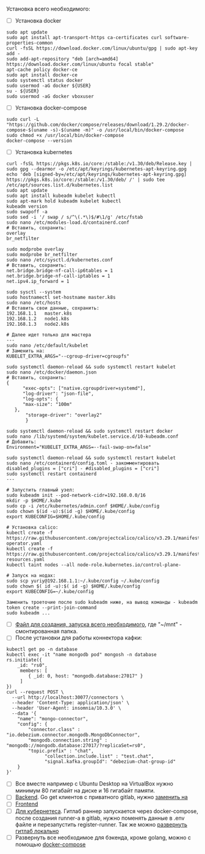 Установка всего необходимого:
- [ ] Установка docker
```
sudo apt update
sudo apt install apt-transport-https ca-certificates curl software-properties-common
curl -fsSL https://download.docker.com/linux/ubuntu/gpg | sudo apt-key add -
sudo add-apt-repository "deb [arch=amd64] https://download.docker.com/linux/ubuntu focal stable"
apt-cache policy docker-ce
sudo apt install docker-ce
sudo systemctl status docker
sudo usermod -aG docker ${USER}
su - ${USER}
sudo usermod -aG docker vboxuser
```
- [ ] Установка docker-compose
```
sudo curl -L "https://github.com/docker/compose/releases/download/1.29.2/docker-compose-$(uname -s)-$(uname -m)" -o /usr/local/bin/docker-compose
sudo chmod +x /usr/local/bin/docker-compose
docker-compose --version
```
- [ ] Установка kubernetes
```
curl -fsSL https://pkgs.k8s.io/core:/stable:/v1.30/deb/Release.key | sudo gpg --dearmor -o /etc/apt/keyrings/kubernetes-apt-keyring.gpg
echo 'deb [signed-by=/etc/apt/keyrings/kubernetes-apt-keyring.gpg] https://pkgs.k8s.io/core:/stable:/v1.30/deb/ /' | sudo tee /etc/apt/sources.list.d/kubernetes.list
sudo apt update
sudo apt install kubeadm kubelet kubectl
sudo apt-mark hold kubeadm kubelet kubectl
kubeadm version
sudo swapoff -a
sudo sed -i '/ swap / s/^\(.*\)$/#\1/g' /etc/fstab
sudo nano /etc/modules-load.d/containerd.conf
# Вставить, сохранить:
overlay
br_netfilter

sudo modprobe overlay
sudo modprobe br_netfilter
sudo nano /etc/sysctl.d/kubernetes.conf
# Вставить, сохранить:
net.bridge.bridge-nf-call-ip6tables = 1
net.bridge.bridge-nf-call-iptables = 1
net.ipv4.ip_forward = 1

sudo sysctl --system
sudo hostnamectl set-hostname master.k8s
sudo nano /etc/hosts
# Вставить свои данные, сохранить:
192.168.1.1   master.k8s
192.168.1.2   node1.k8s
192.168.1.3   node2.k8s

# Далее идет только для мастера
---
sudo nano /etc/default/kubelet
# Заменить на:
KUBELET_EXTRA_ARGS="--cgroup-driver=cgroupfs"

sudo systemctl daemon-reload && sudo systemctl restart kubelet
sudo nano /etc/docker/daemon.json
# Вставить, сохранить:
{
      "exec-opts": ["native.cgroupdriver=systemd"],
      "log-driver": "json-file",
      "log-opts": {
      "max-size": "100m"
   },
       "storage-driver": "overlay2"
       }
       
sudo systemctl daemon-reload && sudo systemctl restart docker
sudo nano /lib/systemd/system/kubelet.service.d/10-kubeadm.conf
# Добавить:
Environment="KUBELET_EXTRA_ARGS=--fail-swap-on=false"

sudo systemctl daemon-reload && sudo systemctl restart kubelet
sudo nano /etc/containerd/config.toml - закомментировать disabled_plugins = ["cri"] - #disabled_plugins = ["cri"]
sudo systemctl restart containerd
---

# Запустить главный узел:
sudo kubeadm init --pod-network-cidr=192.168.0.0/16
mkdir -p $HOME/.kube
sudo cp -i /etc/kubernetes/admin.conf $HOME/.kube/config
sudo chown $(id -u):$(id -g) $HOME/.kube/config
export KUBECONFIG=$HOME/.kube/config

# Установка calico:
kubectl create -f https://raw.githubusercontent.com/projectcalico/calico/v3.29.1/manifests/tigera-operator.yaml
kubectl create -f https://raw.githubusercontent.com/projectcalico/calico/v3.29.1/manifests/custom-resources.yaml
kubectl taint nodes --all node-role.kubernetes.io/control-plane-

# Запуск на нодах:
sudo scp yuriy@192.168.1.1:~/.kube/config ~/.kube/config
sudo chown $( id -u):$( id -g) $HOME/.kube/config 
export KUBECONFIG=~/.kube/config

Заменить троеточие после sudo kubeadm ниже, на вывод команды - kubeadm token create --print-join-command
sudo kubeadm ...
```
- [ ] [Файл для создания, запуска всего необходимого](https://github.com/manzhelayv/myvmessenger/blob/main/kubernetes/job.sh), где "~/mnt" - смонтированная папка.
- [ ] После установки для работы коннектора кафки:
``` 
kubectl get po -n database
kubectl exec -it "name mongodb pod" mongosh -n database
rs.initiate({
    _id: "rs0",
     members: [
        { _id: 0, host: "mongodb.database:27017" }
     ]
})
curl --request POST \
  --url http://localhost:30077/connectors \
  --header 'Content-Type: application/json' \
  --header 'User-Agent: insomnia/10.3.0' \
  --data '{
    "name": "mongo-connector",
    "config": {
        "connector.class" : "io.debezium.connector.mongodb.MongoDbConnector",
        "mongodb.connection.string" : "mongodb://mongodb.database:27017/?replicaSet=rs0",
        "topic.prefix" : "chat",
			  "collection.include.list" : "test.chat",
			  "signal.kafka.groupId": "debezium-chat-group-id"
    }
}'
```
- [ ] Все вместе например с Ubuntu Desktop на VirtualBox нужно минимум 80 гигабайт на диске и 16 гигабайт памяти.
- [ ] [Backend](https://github.com/manzhelayv/myvmessenger/tree/main/backend). Go get клиентов с приватного gitlab, нужно [заменить на](https://github.com/manzhelayv/myvmessenger/tree/main/backend/client)
- [ ] [Frontend](https://github.com/manzhelayv/myvmessenger/tree/main/frontend)
- [ ] [Для кубернетеса](https://github.com/manzhelayv/myvmessenger/tree/main/kubernetes). Гитлаб раннер запускается через docker-compose, после создания runner-a в gitlab, нужно поменять данные в .env файле и перезапустить register-runner. Так же можно [развернуть гитлаб локально](https://github.com/manzhelayv/myvmessenger/tree/main/docker/gitlab)
- [ ] Развернуть все необходимое для бэкенда, кроме golang, можно с помощью [docker-compose](https://github.com/manzhelayv/myvmessenger/tree/main/docker)